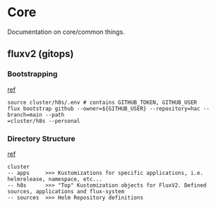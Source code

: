 # Core

Documentation on core/common things.

## fluxv2 (gitops)

### Bootstrapping
[ref](https://fluxcd.io/flux/get-started/)
```
source cluster/h8s/.env # contains GITHUB_TOKEN, GITHUB_USER
flux bootstrap github --owner=${GITHUB_USER} --repository=hac --branch=main --path
=cluster/h8s --personal
```

### Directory Structure
[ref](https://github.dev/fluxcd/flux2-kustomize-helm-example)

```
cluster
-- apps     >>> Kustomizations for specific applications, i.e. helmrelease, namespace, etc...
-- h8s      >>> "Top" Kustomization objects for FluxV2. Defined sources, applications and flux-system
-- sources  >>> Helm Repository definitions
